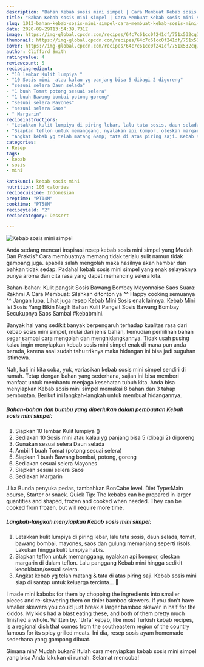 ```yaml
---
description: "Bahan Kebab sosis mini simpel | Cara Membuat Kebab sosis mini simpel Yang Lezat"
title: "Bahan Kebab sosis mini simpel | Cara Membuat Kebab sosis mini simpel Yang Lezat"
slug: 1013-bahan-kebab-sosis-mini-simpel-cara-membuat-kebab-sosis-mini-simpel-yang-lezat
date: 2020-09-29T13:54:39.731Z
image: https://img-global.cpcdn.com/recipes/64c7c61cc0f241df/751x532cq70/kebab-sosis-mini-simpel-foto-resep-utama.jpg
thumbnail: https://img-global.cpcdn.com/recipes/64c7c61cc0f241df/751x532cq70/kebab-sosis-mini-simpel-foto-resep-utama.jpg
cover: https://img-global.cpcdn.com/recipes/64c7c61cc0f241df/751x532cq70/kebab-sosis-mini-simpel-foto-resep-utama.jpg
author: Clifford Smith
ratingvalue: 4
reviewcount: 5
recipeingredient:
- "10 lembar Kulit lumpiya "
- "10 Sosis mini  atau kalau yg panjang bisa 5 dibagi 2 digoreng"
- "sesuai selera Daun selada"
- "1 buah Tomat potong sesuai selera"
- "1 buah Bawang bombai potong goreng"
- "sesuai selera Mayones"
- "sesuai selera Saos"
- " Margarin"
recipeinstructions:
- "Letakkan kulit lumpiya di piring lebar, lalu tata sosis, daun selada, tomat, bawang bombai, mayones, saos dan gulung memanjang seperti risols. Lakukan hingga kulit lumpiya habis."
- "Siapkan teflon untuk memanggang, nyalakan api kompor, oleskan margarin di dalam teflon. Lalu panggang Kebab mini hingga sedikit kecoklatan/sesuai selera."
- "Angkat kebab yg telah matang &amp; tata di atas piring saji. Kebab sosis mini siap di santap untuk keluarga tercinta... 🥰"
categories:
- Resep
tags:
- kebab
- sosis
- mini

katakunci: kebab sosis mini 
nutrition: 105 calories
recipecuisine: Indonesian
preptime: "PT14M"
cooktime: "PT58M"
recipeyield: "2"
recipecategory: Dessert

---
```



![Kebab sosis mini simpel](https://img-global.cpcdn.com/recipes/64c7c61cc0f241df/751x532cq70/kebab-sosis-mini-simpel-foto-resep-utama.jpg)

Anda sedang mencari inspirasi resep kebab sosis mini simpel yang Mudah Dan Praktis? Cara membuatnya memang tidak terlalu sulit namun tidak gampang juga. apabila salah mengolah maka hasilnya akan hambar dan bahkan tidak sedap. Padahal kebab sosis mini simpel yang enak selayaknya punya aroma dan cita rasa yang dapat memancing selera kita.

Bahan-bahan: Kulit pangsit Sosis Bawang Bombay Mayonnaise Saos Suara: Rakhmi A Cara Membuat: Silahkan ditonton ya ^^ Happy cooking semuanya ^^ Jangan lupa. Lihat juga resep Kebab Mini Sosis enak lainnya. Kebab Mini Isi Sosis Yang Bikin Nagih Bahan Kulit Pangsit Sosis Bawang Bombay Secukupnya Saos Sambal #kebabmini.

Banyak hal yang sedikit banyak berpengaruh terhadap kualitas rasa dari kebab sosis mini simpel, mulai dari jenis bahan, kemudian pemilihan bahan segar sampai cara mengolah dan menghidangkannya. Tidak usah pusing kalau ingin menyiapkan kebab sosis mini simpel enak di mana pun anda berada, karena asal sudah tahu triknya maka hidangan ini bisa jadi suguhan istimewa.


Nah, kali ini kita coba, yuk, variasikan kebab sosis mini simpel sendiri di rumah. Tetap dengan bahan yang sederhana, sajian ini bisa memberi manfaat untuk membantu menjaga kesehatan tubuh kita. Anda bisa menyiapkan Kebab sosis mini simpel memakai 8 bahan dan 3 tahap pembuatan. Berikut ini langkah-langkah untuk membuat hidangannya.

<!--inarticleads1-->

##### Bahan-bahan dan bumbu yang diperlukan dalam pembuatan Kebab sosis mini simpel:

1. Siapkan 10 lembar Kulit lumpiya ()
1. Sediakan 10 Sosis mini  atau kalau yg panjang bisa 5 (dibagi 2) digoreng
1. Gunakan sesuai selera Daun selada
1. Ambil 1 buah Tomat (potong sesuai selera)
1. Siapkan 1 buah Bawang bombai, potong, goreng
1. Sediakan sesuai selera Mayones
1. Siapkan sesuai selera Saos
1. Sediakan  Margarin


Jika Bunda penyuka pedas, tambahkan BonCabe level. Diet Type:Main course, Starter or snack. Quick Tip: The kebabs can be prepared in larger quantities and shaped, frozen and cooked when needed. They can be cooked from frozen, but will require more time. 

<!--inarticleads2-->

##### Langkah-langkah menyiapkan Kebab sosis mini simpel:

1. Letakkan kulit lumpiya di piring lebar, lalu tata sosis, daun selada, tomat, bawang bombai, mayones, saos dan gulung memanjang seperti risols. Lakukan hingga kulit lumpiya habis.
1. Siapkan teflon untuk memanggang, nyalakan api kompor, oleskan margarin di dalam teflon. Lalu panggang Kebab mini hingga sedikit kecoklatan/sesuai selera.
1. Angkat kebab yg telah matang &amp; tata di atas piring saji. Kebab sosis mini siap di santap untuk keluarga tercinta... 🥰


I made mini kabobs for them by chopping the ingredients into smaller pieces and re-skewering them on tinier bamboo skewers. If you don&#39;t have smaller skewers you could just break a larger bamboo skewer in half for the kiddos. My kids had a blast eating these, and both of them pretty much finished a whole. Written by. &#39;Urfa&#39; kebab, like most Turkish kebab recipes, is a regional dish that comes from the southeastern region of the country famous for its spicy grilled meats. Ini dia, resep sosis ayam homemade sederhana yang gampang dibuat. 

Gimana nih? Mudah bukan? Itulah cara menyiapkan kebab sosis mini simpel yang bisa Anda lakukan di rumah. Selamat mencoba!

